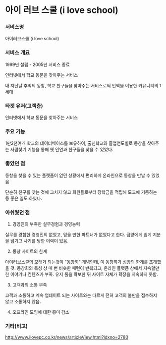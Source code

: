 # 아이 러브 스쿨 (i love school)



### 서비스명

아이러브스쿨 (i love school)



### 서비스 개요

1999년 설립 - 2005년 서비스 종료

인터넷에서 학교 동문을 찾아주는 서비스

내 지난날 추억의 동창, 학교 친구들을 찾아주는 서비스로써 인맥을 이용한 커뮤니티의 1세대



### 타겟 유저(고객층)

인터넷에서 학교 동문을 찾아주는 서비스



### 주요 기능

1만2천여개 학교의 데이터베이스를 보유하여, 출신학교와 졸업연도별로 동창을 찾아주는 사람찾기 기능을 통해 옛 인연과 친구들을 찾을 수 있었다.



### 좋았던 점

동창을 찾을 수 있는 플랫폼이 없던 상황에서 편리하게 온라인으로 동창을 만날 수 있었음

단순히 친구를 찾는 것에 그치지 않고 회원들로부터 장학금을 적립해 모교에 기증하는 등 좋은 일도 하였다.



### 아쉬웠던 점

1. 경영진의 부족한 실무경험과 경영능력

실무를 경험한 경영진의 없었고, 믿을 만한 파트너가 없었다고 한다. 금양에게 쉽게 지분을 넘기고 사기를 당한 이력이 있음.

2. 동창 사이트의 한계

아이러브스쿨의 모태가 되는것이 "동창회" 개념인데, 이 동창회가 성장의 한계를 초래했을 것. 동창회의 특성 상 매 번 비슷한 패턴이 반복되고, 온라인 플랫폼 상에서 지속할만한 이야기나 컨텐츠가 부족. 유저 풀을 확보한 뒤 사이트 자체가 확장을 지속하지 못함.

3. 고객과의 소통 부족

고객과 소통하고 계속 업데이트 되는 사이트와는 다르게 전혀 고객의 불만을 접수하지 않고 소통하지 않음.

4. 오프라인 모임에 대한 흥미 감소



### 기타(비고)

http://www.ilovepc.co.kr/news/articleView.html?idxno=2780 
